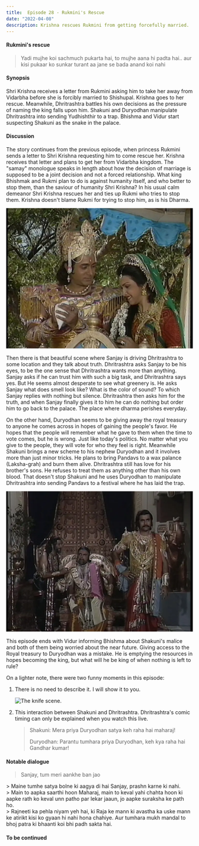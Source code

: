 ```yaml
---
title:  Episode 28 - Rukmini's Rescue
date: "2022-04-08"
description: Krishna rescues Rukmini from getting forcefully married.
---
```

#### Rukmini's rescue
> Yadi mujhe koi sachmuch pukarta hai, to mujhe aana hi padta hai.. aur kisi pukaar ko sunkar turant aa jane se bada anand koi nahi

#### Synopsis 
Shri Krishna receives a letter from Rukmini asking him to take her away from
Vidarbha before she is forcibly married to Shishupal. Krishna goes to her
rescue. Meanwhile, Dhritrashtra battles his own decisions as the pressure of
naming the king falls upon him. Shakuni and Duryodhan manipulate Dhritrashtra
into sending Yudhishthir to a trap. Bhishma and Vidur start suspecting Shakuni
as the snake in the palace.

#### Discussion 
The story continues from the previous episode, when princess Rukmini sends a
letter to Shri Krishna requesting him to come rescue her. Krishna receives that
letter and plans to get her from Vidarbha kingdom. The "samay" monologue speaks
in length about how the decision of marriage is supposed to be a joint decision
and not a forced relationship. What king Bhishmak and Rukmi plan to do is
against humanity itself, and who better to stop them, than the saviour of
humanity Shri Krishna? In his usual calm demeanor Shri Krishna rescues her and
ties up Rukmi who tries to stop them. Krishna doesn't blame Rukmi for trying to
stop him, as is his Dharma.

![Krishna Rescues Rukmini](../../assets/mahabharat/ep_28_1.webp)

Then there is that beautiful scene where Sanjay is driving Dhritrashtra to some
location and they talk about truth. Dhritrashtra asks Sanjay to be his eyes, to
be the one sense that Dhritrashtra wants more than anything. Sanjay asks if he
can trust him with such a big task, and Dhritrashtra says yes. But He seems
almost desperate to see what greenery is. He asks Sanjay what does smell look
like? What is the color of sound? To which Sanjay replies with nothing but
silence. Dhritrashtra then asks him for the truth, and when Sanjay finally
gives it to him he can do nothing but order him to go back to the palace. The
place where dharma perishes everyday.

On the other hand, Duryodhan seems to be giving away the royal treasury to
anyone he comes across in hopes of gaining the people's favor. He hopes that
the people will remember what he gave to them when the time to vote comes, but
he is wrong. Just like today's politics. No matter what you give to the people,
they will vote for who they feel is right. Meanwhile Shakuni brings a new
scheme to his nephew Duryodhan and it involves more than just minor tricks. He
plans to bring Pandavs to a wax palance (Laksha-grah) and burn them alive.
Dhritrashtra still has love for his brother's sons. He refuses to treat them as
anything other than his own blood. That doesn't stop Shakuni and he uses
Duryodhan to manipulate Dhritrashtra into sending Pandavs to a festival where
he has laid the trap. 

![Shakuni and Duryodhan manipulate Dhritrashtra](../../assets/mahabharat/ep_28_2.webp)

This episode ends with Vidur informing Bhishma about Shakuni's malice and both
of them being worried about the near future. Giving access to the Royal
treasury to Duryodhan was a mistake. He is emptying the resources in hopes
becoming the king, but what will he be king of when nothing is left to rule?

On a lighter note, there were two funny moments in this episode: 

1. There is no need to describe it. I will show it to you.

	![The knife scene.](/ep_28_dhritrashtra.gif)

2. This interaction between Shakuni and Dhritrashtra. Dhritrashtra's comic timing can only be explained when you watch this live.

	> Shakuni: Mera priya Duryodhan satya keh raha hai maharaj!
	>
	> Duryodhan: Parantu tumhara priya Duryodhan, keh kya raha hai Gandhar kumar!

#### Notable dialogue
> Sanjay, tum meri aankhe ban jao
<div></div>
> Maine tumhe satya bolne ki aagya di hai Sanjay, prashn karne ki nahi.

<div></div>
> Main to aapka saarthi hoon Maharaj, main to keval yahi chahta hoon ki aapke rath ko keval unn patho par lekar jaaun, jo aapke suraksha ke path ho.

<div></div>
> Rajneeti ka pehla niyam yeh hai, ki Raja ke mann ki avastha ka uske mann ke atirikt kisi ko gyaan hi nahi hona chahiye. Aur tumhara mukh mandal to bhoj patra ki bhaanti koi bhi padh sakta hai.

<div></div>


#### To be continued

